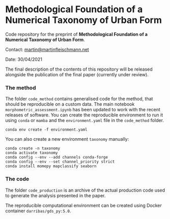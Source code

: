 # Methodological Foundation of a Numerical Taxonomy of Urban Form
Code repository for the preprint of **Methodological Foundation of a Numerical Taxonomy
of Urban Form**.

Contact: martin@martinfleischmann.net

Date: 30/04/2021

The final description of the contents of this repository will be released alongside the
publication of the final paper (currently under review).

### The method
The folder `code_method` contains generalised code for the method, that should be
reproducible on a custom data. The main notebook `morphometric_assessment.ipynb` has
been updated to work with the recent releases of software. You can create the
reproducible environment to run it using `conda` or `mamba` and the `environment.yaml`
file in the `code_method` folder.

```
conda env create -f environment.yaml
```

You can also create a new environment `taxonomy` manually:

```
conda create -n taxonomy
conda activate taxonomy
conda config --env --add channels conda-forge
conda config --env --set channel_priority strict
conda install momepy mapclassify seaborn
```

### The code
The folder `code_production` is an archive of the actual production code used to
generate the analysis presented in the paper.

The reproducible computational environment can be created using Docker container
`darribas/gds_py:5.0`.